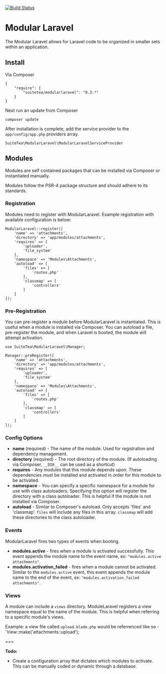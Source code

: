 [![Build Status](https://travis-ci.org/SuiteTea/ModularLaravel.svg?branch=develop)](https://travis-ci.org/SuiteTea/ModularLaravel)

# Modular Laravel

The Modular Laravel allows for Laravel code to be organized in smaller sets within an application.

## Install

Via Composer

	{
    	"require": {
        	"suitetea/modularlaravel": "0.3.*"
    	}
	}
	
Next run an update from Composer

	composer update
	
After installation is complete, add the service provider to the `app/config/app.php` providers array.

	SuiteTea\ModularLaravel\ModularLaravelServiceProvider

## Modules

Modules are self contained packages that can be installed via Composer or instantiated manually.

Modules follow the PSR-4 package structure and should adhere to its standards.

### Registration

Modules need to register with ModularLaravel. Example registration with available configuration is below:

```
ModularLaravel::register([
	'name' => 'attachments',
	'directory' => 'app/modules/attachments',
	'requires' => [
		'uploader',
		'file_system'
	],
	'namespace' => 'Modules\Attachments',
    'autoload' => [
        'files' => [
            'routes.php'
        ],
        'classmap' => [
            'controllers'
        ]
    ]
]);
```

### Pre-Registration

You can pre-register a module before ModularLaravel is instantiated. This is useful when a module is installed via Composer. You can autoload a file, pre-register the module, and when Laravel is booted, the module will attempt activation.

```
use SuiteTea\ModularLaravel\Manager;

Manager::preRegister([
	'name' => 'attachments',
	'directory' => 'app/modules/attachments',
	'requires' => [
		'uploader',
		'file_system'
	],
	'namespace' => 'Modules\Attachments',
    'autoload' => [
        'files' => [
            'routes.php'
        ],
        'classmap' => [
            'controllers'
        ]
    ]
]);
```

### Config Options

- **name** (required) - The name of the module. Used for registration and dependency management.
- **directory** (required) - The root directory of the module. (If autoloading via Composer, `__DIR__` can be used as a shortcut)
- **requires** - Any modules that this module depends upon. These dependencies must be installed and activated in order for this module to be activated.
- **namespace** - You can specify a specific namespace for a module for use with class autoloaders. Specifying this option will register the directory with a class autoloader. This is helpful if the module is not installed via Composer.
- **autoload** - Similar to Composer's autoload. Only accepts 'files' and 'classmap'. `files` will include any files in this array. `classmap` will add these directories to the class autoloader.

### Events

ModularLaravel fires two types of events when booting. 

- **modules.active** - fires when a module is activated successfully. This event appends the module name to the event name, ex: `"modules.active attachments"`.
- **modules.activation_failed** - fires when a module cannot be activated. Similar to the `modules.active` event, this event appends the module name to the end of the event, ex: `"modules.activation_failed attachments"`.

### Views

A module can include a `views` directory. ModuleLaravel registers a view namespace equal to the name of the module. This is helpful when referring to a specific module's views. 

Example: a view file called `upload.blade.php` would be referrenced like so - `View::make('attachments::upload');

===

**Todo:**

- Create a configuration array that dictates which modules to activate. This can be manually coded or dynamic through a database.
